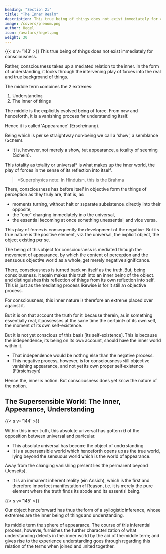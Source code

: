 ```yaml
---
heading: "Section 2i"
title: "The Inner Realm"
description: This true being of things does not exist immediately for consciousness.
image: /covers/phenom.png
author: Hegel
icon: /avatars/hegel.png
weight: 30
---
```



<!-- ### 2. The Inner Realm -->

{{< s v='143' >}} This true being of things does not exist immediately for consciousness. 

Rather, consciousness takes up a mediated relation to the inner. In the form of understanding, it looks through the intervening play of forces into the real and true background of things.

The middle term combines the 2 extremes:

1. Understanding
2. The inner of things

The middle is the explicitly evolved being of force. From now and henceforth, it is a vanishing process for understanding itself. 

Hence it is called 'Appearance' (Erscheinung).

Being which is per se straightway non-being we call a 'show', a semblance (Schein). 
- It is, however, not merely a show, but appearance, a totality of seeming (Schein). 

This totality as totality or universal* is what makes up the inner world, the play of forces in the sense of its reflection into itself. 

> *Superphysics note: In Hinduism, this is the Brahma


There, consciousness has before itself in objective form the things of perception as they truly are, that is, as:
- moments turning, without halt or separate subsistence, directly into their opposite, 
- the “one” changing immediately into the universal,
- the essential becoming at once something unessential, and vice versa. 

This play of forces is consequently the development of the negative. But its true nature is the positive element, viz. the universal, the implicit object, the object existing per se.

The being of this object for consciousness is mediated through the movement of appearance, by which the content of perception and the sensuous objective world as a whole, get merely negative significance.

There, consciousness is turned back on itself as the truth. But, being consciousness, it again makes this truth into an inner being of the object, and distinguishes this reflection of things from its own reflection into self. This is just as the mediating process likewise is for it still an objective process. 

For consciousness, this inner nature is therefore an extreme placed over against it. 

But it is on that account the truth for it, because therein, as in something essentially real, it possesses at the same time the certainty of its own self, the moment of its own self-existence. 

But it is not yet conscious of this basis [its self-existence]. This is because the independence, its being on its own account, should have the inner world within it.
- That independence would be nothing else than the negative process. 
- This negative process, however, is for consciousness still objective vanishing appearance, and not yet its own proper self-existence (Fürsichseyn). 

Hence the, inner is notion. But consciousness does yet know the nature of the notion.


## The Supersensible World: The Inner, Appearance, Understanding

{{< s v='144' >}}

Within this inner truth, this absolute universal has gotten rid of the opposition between universal and particular. 
- This absolute universal has become the object of understanding
- It is a supersensible world which henceforth opens up as the true world, lying beyond the sensuous world which is the world of appearance. 

Away from the changing vanishing present lies the permanent beyond (Jenseits).
- It is an immanent inherent reality (ein Ansich), which is the first and therefore imperfect manifestation of Reason, i.e. it is merely the pure element where the truth finds its abode and its essential being.


{{< s v='145' >}}

Our object henceforward has thus the form of a syllogistic inference, whose extremes are the inner being of things and understanding. 

Its middle term the sphere of appearance. The course of this inferential process, however, furnishes the further characterization of what understanding detects in the. inner world by the aid of the middle term; and gives rise to the experience understanding goes through regarding this relation of the terms when joined and united together.



